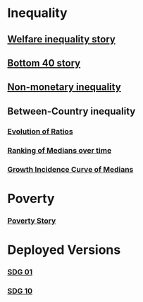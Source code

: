 
# Inequality 

## [Welfare inequality story](https://randrescastaneda.github.io/SDG_2020/SDG10_slides/SDG_10_story.html)

## [Bottom 40 story](https://randrescastaneda.github.io/SDG_2020/SDG10_slides/SDG_10_b40.html)

## [Non-monetary inequality](https://randrescastaneda.github.io/SDG_2020/SDG10_slides/SDG_10_non_monetary.html)

## Between-Country inequality

### [Evolution of Ratios](https://randrescastaneda.shinyapps.io/SDG_10_ineq_btw_countries/)

### [Ranking of Medians over time](https://datanalytics.worldbank.org/content/581/)

### [Growth Incidence Curve of Medians](https://datanalytics.worldbank.org/content/578/)

# Poverty 

### [Poverty Story](https://randrescastaneda.github.io/SDG_2020/SDG01_slides/SDG_01.html#1)


# Deployed Versions

### [SDG 01](https://sdga2020.github.io/sdg01-no-poverty/)

### [SDG 10](https://sdga2020.github.io/sdg10-inequality/)
